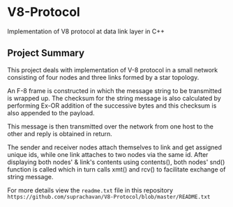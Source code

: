 # V8-Protocol
Implementation of V8 protocol at data link layer in C++
## Project Summary
This project deals with implementation of V-8 protocol in a small network consisting of four nodes and three links formed by a star topology. 

An F-8 frame is constructed in which the message string to be transmitted is wrapped up. The checksum for the string message is also calculated by performing Ex-OR addition of the successive bytes and this checksum is also appended to the payload. 

This message is then transmitted over the network from one host to the other and reply is obtained in return.

The sender and receiver nodes attach themselves to link and get assigned unique ids, while one link attaches to two nodes via the same id.
After displaying both nodes' & link's contents using contents(), both nodes' snd() function is called which in turn calls xmt() and rcv() to facilitate exchange of string message.

For more details view the `readme.txt` file in this repository `https://github.com/suprachavan/V8-Protocol/blob/master/README.txt`
